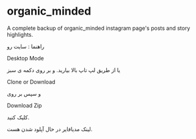 # organic_minded
A complete backup of organic_minded instagram page's posts and story highlights.

راهنما : سایت رو

Desktop Mode

یا از طریق لپ تاپ بالا بیارید. و بر روی دکمه ی سبز

Clone or Download

و سپس بر روی

Download Zip

کلیک کنید.

لینک مدیافایر در حال آپلود شدن هست.
